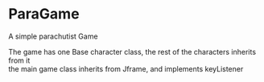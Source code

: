 ParaGame
========

A simple parachutist Game

The game has one Base character class, the rest of the characters inherits from it  
the main game class inherits from Jframe, and implements keyListener

